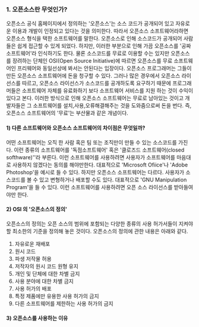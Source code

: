 ### 1. 오픈소스란 무엇인가?

오픈소스 공식 홈페이지에서 정의하는 '오픈소스'는 소스 코드가 공개되어 있고 자유로운 이용과 개발이 인정되고 있다는 것을 의미한다. 따라서 오픈소스 소프트웨어라하면 오픈소스 형식을 택한 소프트웨어를 말한다. 오픈소스로 인해 소스코드가 공개되어 사람들은 쉽게 접근할 수 있게 되었다. 하지만, 이러한 부분으로 인해 가끔 오픈소스를 '공짜 소프트웨어'라 인식하기도 한다. 물론 소스코드를 무료로 이용할 수는 있지만 오픈소스를 장려하는 단체인 OSI\(Open Source Initiative\)에 따르면 오픈소스를 무료 소프트웨어인 프리웨어와 동일선상에 봐서는 안된다는 입장이다.  오픈소스 프로그래머는 그들이 만든 오픈소스 소프트웨어에 돈을 청구할 수 있다. 그러나 많은 경우에서 오픈소스 라이선스를 따르고, 오픈소스 라이선스가 소스코드를 공개하도록 요구하기 때문에 프로그래머들은 소프트웨어 자체를 유료화하기 보다 소프트웨어 서비스를 지원 하는 것이 수익이 있다고 본다. 이러한 방식으로 인해 오픈소스 소프트웨어는 무료로 남아있는 것이고 개발자들은 그 소프트웨어를 설치,사용,오류해결해주는 것을 도와줌으로써 돈을 번다. 즉, 오픈소스 소프트웨어의 '무료'는 부산물과 같은 개념이다.

#### 1\) 다른 소프트웨어와 오픈소스 소프트웨어의 차이점은 무엇일까?

어떤 소프트웨어는 오직 한 사람 혹은 팀 또는 조직만이 만들 수 있는 소스코드를 가진다. 이런 종류의 소프트웨어를 '독점소프트웨어' 혹은 '클로즈드 소프트웨어\(closed softhware\)''라 부른다. 이런 소프트웨어를 사용하려면 사용자가 소프트웨어를 마음대로 사용하지 않겠다는 동의를 해야만한다. 대표적으로 'Microsoft Ofiice'나 'Adobe Photoshop'을 예시로 들 수 있다. 하지만 오픈소스 소프트웨어는 다르다. 사용자가 소스코드를 볼 수 있고 변형하거나 배포할 수도 있다. 대표적으로 'GNU Manipulation Program'을 들 수 있다. 이런 소프트웨어를 사용하려면 오픈 소스 라이선스를 받아들여야만 한다.

#### 2\) OSI 의 '오픈소스의 정의'

오픈소스의 정의는 오픈 소스의 범위에 포함되는 다양한 종류의 사용 허가서들이 지켜야 할 최소한의 기준을 정의해 놓은 것이다.     오픈소스의 정의에 관한 내용은 아래와 같다.

1. 자유로운 재배포
2. 원시 코드
3. 파생 저작물 허용
4. 저작자의 원시 코드 원형 유지
5. 개인 및 단체에 대한 차별 금지
6. 사용 분야에 대한 차별 금지
7. 사용 허가의 배포
8. 특정 제품에만 유용한 사용 허가의 금지
9. 다른 소프트웨어를 제한하는 사용 허가의 금지

#### 3\) 오픈소스를 사용하는 이유





